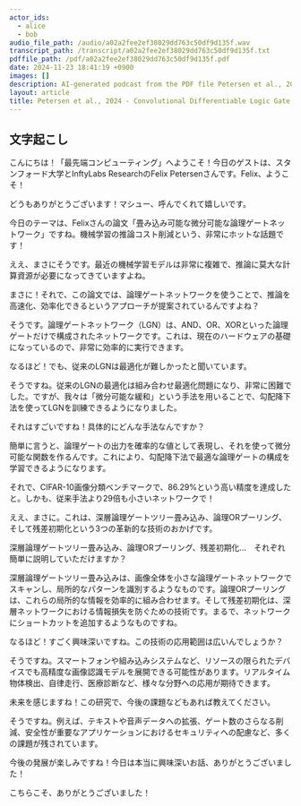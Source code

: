 ```yaml
---
actor_ids:
  - alice
  - bob
audio_file_path: /audio/a02a2fee2ef38029dd763c50df9d135f.wav
transcript_path: /transcript/a02a2fee2ef38029dd763c50df9d135f.txt
pdffile_path: /pdf/a02a2fee2ef38029dd763c50df9d135f.pdf
date: 2024-11-23 18:41:19 +0900
images: []
description: AI-generated podcast from the PDF file Petersen et al., 2024 - Convolutional Differentiable Logic Gate Networks_JP
layout: article
title: Petersen et al., 2024 - Convolutional Differentiable Logic Gate Networks_JP
---
```


## 文字起こし
こんにちは！「最先端コンピューティング」へようこそ！今日のゲストは、スタンフォード大学とInftyLabs ResearchのFelix Petersenさんです。Felix、ようこそ！

どうもありがとうございます！マシュー、呼んでくれて嬉しいです。

今日のテーマは、Felixさんの論文「畳み込み可能な微分可能な論理ゲートネットワーク」ですね。機械学習の推論コスト削減という、非常にホットな話題です！

ええ、まさにそうです。最近の機械学習モデルは非常に複雑で、推論に莫大な計算資源が必要になってきていますよね。

まさに！それで、この論文では、論理ゲートネットワークを使うことで、推論を高速化、効率化できるというアプローチが提案されているんですよね？

そうです。論理ゲートネットワーク（LGN）は、AND、OR、XORといった論理ゲートだけで構成されたネットワークです。これは、現在のハードウェアの基礎になっているので、非常に効率的に実行できます。

なるほど！でも、従来のLGNは最適化が難しかったと聞いています。

そうですね。従来のLGNの最適化は組み合わせ最適化問題になり、非常に困難でした。ですが、我々は「微分可能な緩和」という手法を用いることで、勾配降下法を使ってLGNを訓練できるようになりました。

それはすごいですね！具体的にどんな手法なんですか？

簡単に言うと、論理ゲートの出力を確率的な値として表現し、それを使って微分可能な関数を作るんです。これにより、勾配降下法で最適な論理ゲートの構成を学習できるようになります。

それで、CIFAR-10画像分類ベンチマークで、86.29%という高い精度を達成したと。しかも、従来手法より29倍も小さいネットワークで！

ええ、まさに。これは、深層論理ゲートツリー畳み込み、論理ORプーリング、そして残差初期化という3つの革新的な技術のおかげです。

深層論理ゲートツリー畳み込み、論理ORプーリング、残差初期化…　それぞれ簡単に説明していただけますか？

深層論理ゲートツリー畳み込みは、画像全体を小さな論理ゲートネットワークでスキャンし、局所的なパターンを識別するようなものです。論理ORプーリングは、これらの局所的な情報を効率的に組み合わせます。そして残差初期化は、深層ネットワークにおける情報損失を防ぐための技術です。まるで、ネットワークにショートカットを追加するようなものですね。

なるほど！すごく興味深いですね。この技術の応用範囲は広いんでしょうか？

そうですね。スマートフォンや組み込みシステムなど、リソースの限られたデバイスでも高精度な画像認識モデルを展開できる可能性があります。リアルタイム物体検出、自律走行、医療診断など、様々な分野への応用が期待できます。

未来を感じますね！この研究で、今後の課題などもあれば教えてください。

そうですね。例えば、テキストや音声データへの拡張、ゲート数のさらなる削減、安全性が重要なアプリケーションにおけるセキュリティへの配慮など、多くの課題が残されています。

今後の発展が楽しみですね！今日は本当に興味深いお話、ありがとうございました！

こちらこそ、ありがとうございました！


